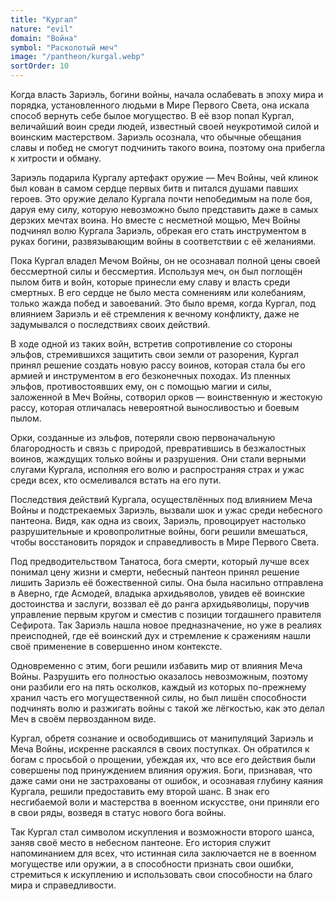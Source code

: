 ```yaml
---
title: "Кургал"
nature: "evil"
domain: "Война"
symbol: "Расколотый меч"
image: "/pantheon/kurgal.webp"
sortOrder: 10
---
```


Когда власть Зариэль, богини войны, начала ослабевать в эпоху мира и
порядка, установленного людьми в Мире Первого Света, она искала
способ вернуть себе былое могущество. В её взор попал Кургал,
величайший воин среди людей, известный своей неукротимой силой и
воинским мастерством. Зариэль осознала, что обычные обещания
славы и побед не смогут подчинить такого воина, поэтому она прибегла
к хитрости и обману.

Зариэль подарила Кургалу артефакт оружие — Меч Войны, чей клинок
был кован в самом сердце первых битв и питался душами павших
героев. Это оружие делало Кургала почти непобедимым на поле боя,
даруя ему силу, которую невозможно было представить даже в самых
дерзких мечтах воина. Но вместе с несметной мощью, Меч Войны
подчинял волю Кургала Зариэль, обрекая его стать инструментом в
руках богини, развязывающим войны в соответствии с её желаниями.

Пока Кургал владел Мечом Войны, он не осознавал полной цены своей
бессмертной силы и бессмертия. Используя меч, он был поглощён
пылом битв и войн, которые принесли ему славу и власть среди
смертных. В его сердце не было места сомнениям или колебаниям,
только жажда побед и завоеваний. Это было время, когда Кургал, под
влиянием Зариэль и её стремления к вечному конфликту, даже не
задумывался о последствиях своих действий.

В ходе одной из таких войн, встретив сопротивление со стороны
эльфов, стремившихся защитить свои земли от разорения, Кургал
принял решение создать новую рассу воинов, которая стала бы его
армией и инструментом в его безконечных походах. Из пленных эльфов,
противостоявших ему, он с помощью магии и силы, заложенной в Меч
Войны, сотворил орков — воинственную и жестокую рассу, которая
отличалась невероятной выносливостью и боевым пылом.

Орки, созданные из эльфов, потеряли свою первоначальную
благородность и связь с природой, превратившись в безжалостных
воинов, жаждущих только войны и разрушения. Они стали верными
слугами Кургала, исполняя его волю и распространяя страх и ужас
среди всех, кто осмеливался встать на его пути.

Последствия действий Кургала, осуществлённых под влиянием Меча
Войны и подстрекаемых Зариэль, вызвали шок и ужас среди небесного
пантеона. Видя, как одна из своих, Зариэль, провоцирует настолько
разрушительные и кровопролитные войны, боги решили вмешаться,
чтобы восстановить порядок и справедливость в Мире Первого Света.

Под предводительством Танатоса, бога смерти, который лучше всех
понимал цену жизни и смерти, небесный пантеон принял решение
лишить Зариэль её божественной силы. Она была насильно отправлена
в Аверно, где Асмодей, владыка архидьяволов, увидев её воинские
достоинства и заслуги, воззвал её до ранга архидьяволицы, поручив
управление первым кругом и сместив с позиции тогдашнего правителя
Сефирота. Так Зариэль нашла новое предназначение, но уже в реалиях
преисподней, где её воинский дух и стремление к сражениям нашли
своё применение в совершенно ином контексте.

Одновременно с этим, боги решили избавить мир от влияния Меча
Войны. Разрушить его полностью оказалось невозможным, поэтому они
разбили его на пять осколков, каждый из которых по-прежнему хранил
часть его могущественной силы, но был лишён способности подчинять
волю и разжигать войны с такой же лёгкостью, как это делал Меч в
своём первозданном виде.

Кургал, обретя сознание и освободившись от манипуляций Зариэль и
Меча Войны, искренне раскаялся в своих поступках. Он обратился к
богам с просьбой о прощении, убеждая их, что все его действия были
совершены под принуждением влияния оружия. Боги, признавая, что
даже сами они не застрахованы от ошибок, и осознавая глубину каяния
Кургала, решили предоставить ему второй шанс. В знак его
несгибаемой воли и мастерства в военном искусстве, они приняли его
в свои ряды, возведя в статус нового бога войны.

Так Кургал стал символом искупления и возможности второго шанса,
заняв своё место в небесном пантеоне. Его история служит
напоминанием для всех, что истинная сила заключается не в военном
могуществе или оружии, а в способности признать свои ошибки,
стремиться к искуплению и использовать свои способности на благо
мира и справедливости.
